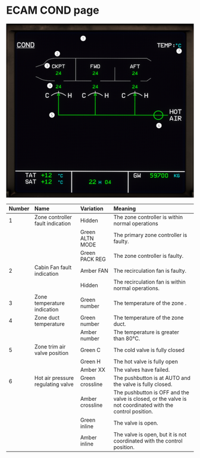 ﻿# ECAM COND page

![ECAM COND page](cond.png "ECAM COnd page")

| Number | Name                              | Variation       | Meaning                                                                                                   |
|:-------|:----------------------------------|:----------------|:----------------------------------------------------------------------------------------------------------|
| 1      | Zone controller fault indication  | Hidden          | The zone controller is within normal operations                                                           |
|        |                                   | Green ALTN MODE | The primary zone controller is faulty.                                                                    |
|        |                                   | Green PACK REG  | The zone controller is faulty.                                                                            |
| 2      | Cabin Fan fault indication        | Amber FAN       | The recirculation fan is faulty.                                                                          |
|        |                                   | Hidden          | The recirculation fan is within normal operations.                                                        |
| 3      | Zone temperature indication       | Green number    | The temperature of the zone .                                                                             |
| 4      | Zone duct temperature             | Green number    | The temperature of the zone duct.                                                                         |
|        |                                   | Amber number    | The temperature is greater than 80°C.                                                                     |
| 5      | Zone trim air valve position      | Green C         | The cold valve is fully closed                                                                            |
|        |                                   | Green H         | The hot valve is fully open                                                                               |
|        |                                   | Amber XX        | The valves have failed.                                                                                   |
| 6      | Hot air pressure regulating valve | Green crossline | The pushbutton is at AUTO and the valve is fully closed.                                                  |
|        |                                   | Amber crossline | The pushbutton is OFF and the valve is closed, or the valve is not coordinated with the control position. |
|        |                                   | Green inline    | The valve is open.                                                                                        |
|        |                                   | Amber inline    | The valve is open, but it is not coordinated with the control position.                                   |

